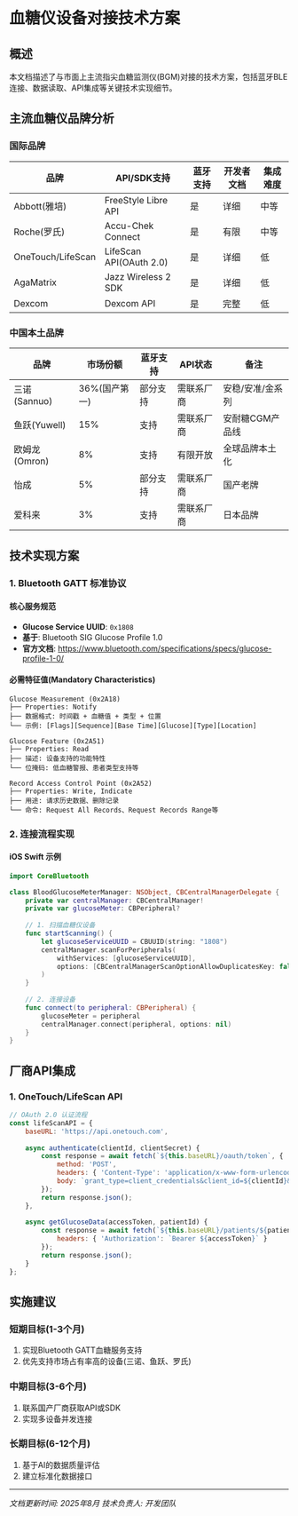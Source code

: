 # 血糖仪设备对接技术方案

## 概述

本文档描述了与市面上主流指尖血糖监测仪(BGM)对接的技术方案，包括蓝牙BLE连接、数据读取、API集成等关键技术实现细节。

## 主流血糖仪品牌分析

### 国际品牌

| 品牌 | API/SDK支持 | 蓝牙支持 | 开发者文档 | 集成难度 |
|------|-------------|-----------|------------|----------|
| Abbott(雅培) | FreeStyle Libre API | 是 | 详细 | 中等 |
| Roche(罗氏) | Accu-Chek Connect | 是 | 有限 | 中等 |
| OneTouch/LifeScan | LifeScan API(OAuth 2.0) | 是 | 详细 | 低 |
| AgaMatrix | Jazz Wireless 2 SDK | 是 | 详细 | 低 |
| Dexcom | Dexcom API | 是 | 完整 | 低 |

### 中国本土品牌

| 品牌 | 市场份额 | 蓝牙支持 | API状态 | 备注 |
|------|----------|-----------|---------|-------|
| 三诺(Sannuo) | 36%(国产第一) | 部分支持 | 需联系厂商 | 安稳/安准/金系列 |
| 鱼跃(Yuwell) | 15% | 支持 | 需联系厂商 | 安耐糖CGM产品线 |
| 欧姆龙(Omron) | 8% | 支持 | 有限开放 | 全球品牌本土化 |
| 怡成 | 5% | 部分支持 | 需联系厂商 | 国产老牌 |
| 爱科来 | 3% | 支持 | 需联系厂商 | 日本品牌 |

## 技术实现方案

### 1. Bluetooth GATT 标准协议

#### 核心服务规范
- **Glucose Service UUID**: `0x1808`
- **基于**: Bluetooth SIG Glucose Profile 1.0
- **官方文档**: https://www.bluetooth.com/specifications/specs/glucose-profile-1-0/

#### 必需特征值(Mandatory Characteristics)

```
Glucose Measurement (0x2A18)
├── Properties: Notify
├── 数据格式: 时间戳 + 血糖值 + 类型 + 位置
└── 示例: [Flags][Sequence][Base Time][Glucose][Type][Location]

Glucose Feature (0x2A51)
├── Properties: Read
├── 描述: 设备支持的功能特性
└── 位掩码: 低血糖警报、患者类型支持等

Record Access Control Point (0x2A52)
├── Properties: Write, Indicate
├── 用途: 请求历史数据、删除记录
└── 命令: Request All Records、Request Records Range等
```

### 2. 连接流程实现

#### iOS Swift 示例
```swift
import CoreBluetooth

class BloodGlucoseMeterManager: NSObject, CBCentralManagerDelegate {
    private var centralManager: CBCentralManager!
    private var glucoseMeter: CBPeripheral?
    
    // 1. 扫描血糖仪设备
    func startScanning() {
        let glucoseServiceUUID = CBUUID(string: "1808")
        centralManager.scanForPeripherals(
            withServices: [glucoseServiceUUID],
            options: [CBCentralManagerScanOptionAllowDuplicatesKey: false]
        )
    }
    
    // 2. 连接设备
    func connect(to peripheral: CBPeripheral) {
        glucoseMeter = peripheral
        centralManager.connect(peripheral, options: nil)
    }
}
```

## 厂商API集成

### 1. OneTouch/LifeScan API

```javascript
// OAuth 2.0 认证流程
const lifeScanAPI = {
    baseURL: 'https://api.onetouch.com',
    
    async authenticate(clientId, clientSecret) {
        const response = await fetch(`${this.baseURL}/oauth/token`, {
            method: 'POST',
            headers: { 'Content-Type': 'application/x-www-form-urlencoded' },
            body: `grant_type=client_credentials&client_id=${clientId}&client_secret=${clientSecret}`
        });
        return response.json();
    },
    
    async getGlucoseData(accessToken, patientId) {
        const response = await fetch(`${this.baseURL}/patients/${patientId}/glucose`, {
            headers: { 'Authorization': `Bearer ${accessToken}` }
        });
        return response.json();
    }
};
```

## 实施建议

### 短期目标(1-3个月)
1. 实现Bluetooth GATT血糖服务支持
2. 优先支持市场占有率高的设备(三诺、鱼跃、罗氏)

### 中期目标(3-6个月)
1. 联系国产厂商获取API或SDK
2. 实现多设备并发连接

### 长期目标(6-12个月)
1. 基于AI的数据质量评估
2. 建立标准化数据接口

---

*文档更新时间: 2025年8月*
*技术负责人: 开发团队*
